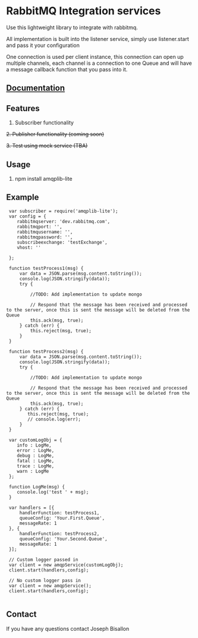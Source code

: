 # RabbitMQ Integration services

Use this lightweight library to integrate with rabbitmq. 

All implementation is built into the listener service, simply use listener.start and pass it your configuration

One connection is used per client instance, this connection can open up multiple channels, each channel is a connection to one Queue and will
have a message callback function that you pass into it. 

## [Documentation](https://cdn.rawgit.com/josephbisaillon/amqplib-lite/master/jsdoc_build/docs/index.html)

## Features
1. Subscriber functionality

~~2. Publisher functionality (coming soon)~~

~~3. Test using mock service (TBA)~~

## Usage

1. npm install amqplib-lite

## Example
```
 var subscriber = require('amqplib-lite');
 var config = {
    rabbitmqserver: 'dev.rabbitmq.com',
    rabbitmqport: '',
    rabbitmqusername: '',
    rabbitmqpassword: '',
    subscribeexchange: 'testExchange',
    vhost: ''

 };

 function testProcess1(msg) {
     var data = JSON.parse(msg.content.toString());
     console.log(JSON.stringify(data));
     try {

         //TODO: Add implementation to update mongo

         // Respond that the message has been received and processed to the server, once this is sent the message will be deleted from the Queue
         this.ack(msg, true);
     } catch (err) {
         this.reject(msg, true);
     }
 }

 function testProcess2(msg) {
     var data = JSON.parse(msg.content.toString());
     console.log(JSON.stringify(data));
     try {

         //TODO: Add implementation to update mongo

         // Respond that the message has been received and processed to the server, once this is sent the message will be deleted from the Queue
         this.ack(msg, true);
     } catch (err) {
        this.reject(msg, true);
        // console.log(err);
     }
 }

 var customLogObj = {
    info : LogMe,
    error : LogMe,
    debug : LogMe,
    fatal : LogMe,
    trace : LogMe,
    warn : LogMe
 };

 function LogMe(msg) {
    console.log('test ' + msg);
 }

 var handlers = [{
     handlerFunction: testProcess1,
     queueConfig: 'Your.First.Queue',
     messageRate: 1
 }, {
     handlerFunction: testProcess2,
     queueConfig: 'Your.Second.Queue',
     messageRate: 1
 }];
 
 // Custom logger passed in
 var client = new amqpService(customLogObj);
 client.start(handlers,config);
 
 // No custom logger pass in
 var client = new amqpService();
 client.start(handlers,config);
 
```

## Contact
If you have any questions contact Joseph Bisallon

